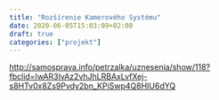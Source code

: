 ```yaml
---
title: "Rozšírenie Kamerového Systému"
date: 2020-06-05T15:03:09+02:00
draft: true
categories: ["projekt"]
---
```


http://samosprava.info/petrzalka/uznesenia/show/118?fbclid=IwAR3IvAz2vhJhLRBAxLvfXej-s8HTv0x8Zs9Pvdy2bn_KPiSwp4Q8HIU6dYQ

